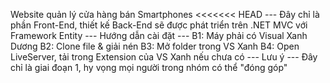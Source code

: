 Website quản lý cửa hàng bán Smartphones
<<<<<<< HEAD
--- Đây chỉ là phần Front-End, thiết kế Back-End sẽ được phát triển trên .NET MVC với Framework Entity
--- Hướng dẫn cài đặt ---
B1: Máy phải có Visual Xanh Dương
B2: Clone file & giải nén
B3: Mở folder trong VS Xanh
B4: Open LiveServer, tải trong Extension của VS Xanh nếu chưa có
--- Lưu ý ---
Đây chỉ là giai đoạn 1, hy vọng mọi người trong nhóm có thể "đóng góp"
